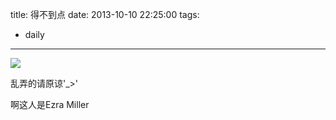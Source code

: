 title: 得不到点
date: 2013-10-10 22:25:00
tags:
- daily
---
![](/assets/0033-01.jpg)

乱弄的请原谅'_>'

啊这人是Ezra Miller